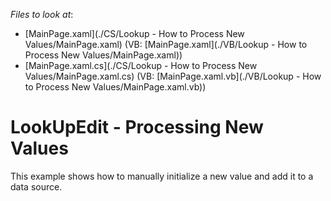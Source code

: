 <!-- default file list -->
*Files to look at*:

* [MainPage.xaml](./CS/Lookup - How to Process New Values/MainPage.xaml) (VB: [MainPage.xaml](./VB/Lookup - How to Process New Values/MainPage.xaml))
* [MainPage.xaml.cs](./CS/Lookup - How to Process New Values/MainPage.xaml.cs) (VB: [MainPage.xaml.vb](./VB/Lookup - How to Process New Values/MainPage.xaml.vb))
<!-- default file list end -->
# LookUpEdit - Processing New Values


<p>This example shows how to manually initialize a new value and add it to a data source.</p><br />


<br/>


